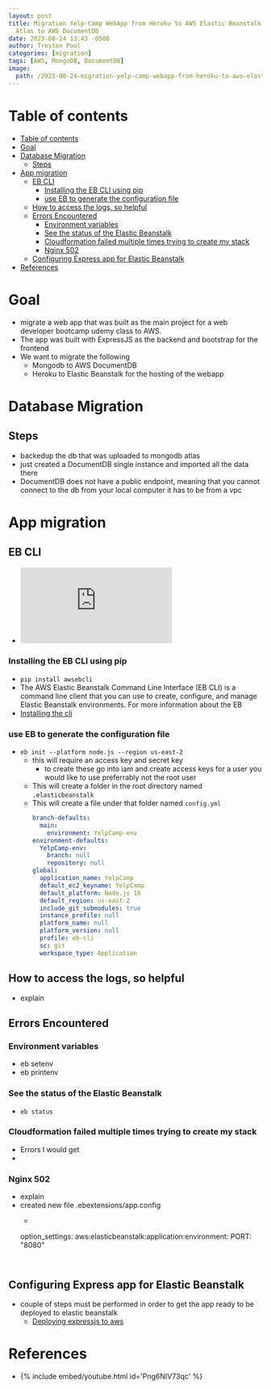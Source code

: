 ```yaml
---
layout: post
title: Migration Yelp-Camp WebApp from Heroku to AWS Elastic Beanstalk and MongoDB
  Atlas to AWS DocumentDB
date: 2023-08-24 13:43 -0500
author: Tresten Pool
categories: [migration]
tags: [AWS, MongoDB, DocumentDB] 
image:
  path: /2023-08-24-migration-yelp-camp-webapp-from-heroku-to-aws-elastic-beanstalk-and-mongodb-atlas-to-aws-documentdb/profile.jpeg
---
```



# Table of contents
- [Table of contents](#table-of-contents)
- [Goal](#goal)
- [Database Migration](#database-migration)
  - [Steps](#steps)
- [App migration](#app-migration)
  - [EB CLI](#eb-cli)
    - [Installing the EB CLI using pip](#installing-the-eb-cli-using-pip)
    - [use EB to generate the configuration file](#use-eb-to-generate-the-configuration-file)
  - [How to access the logs, so helpful](#how-to-access-the-logs-so-helpful)
  - [Errors Encountered](#errors-encountered)
    - [Environment variables](#environment-variables)
    - [See the status of the Elastic Beanstalk](#see-the-status-of-the-elastic-beanstalk)
    - [Cloudformation failed multiple times trying to create my stack](#cloudformation-failed-multiple-times-trying-to-create-my-stack)
    - [Nginx 502](#nginx-502)
  - [Configuring Express app for Elastic Beanstalk](#configuring-express-app-for-elastic-beanstalk)
- [References](#references)

<!-- GOALS -->
# Goal
  - migrate a web app that was built as the main project for a web developer bootcamp udemy class to AWS.
  - The app was built with ExpressJS as the backend and bootstrap for the frontend
  - We want to migrate the following
    - Mongodb to AWS DocumentDB
    - Heroku to Elastic Beanstalk for the hosting of the webapp

<!-- DATABASE MIGRATION -->

# Database Migration

## Steps
  - backedup the db that was uploaded to mongodb atlas
  - just created a DocumentDB single instance and imported all the data there
  - DocumentDB does not have a public endpoint, meaning that you cannot connect to the db from your local computer it has to be from a vpc

<!-- END OF DATABASE MIGRATION -->





<!-- APP MIGRATION -->
# App migration


## EB CLI
  - ![eb documentation](https://docs.aws.amazon.com/elasticbeanstalk/latest/dg/eb-cli3-getting-started.html)


### Installing the EB CLI using pip 
  - `pip install awsebcli`
  - The AWS Elastic Beanstalk Command Line Interface (EB CLI) is a command line client that you can use to create, configure, and manage Elastic Beanstalk environments. For more information about the EB
  - [Installing the cli](https://docs.aws.amazon.com/elasticbeanstalk/latest/dg/eb-cli3-install.html)

### use EB to generate the configuration file
  - `eb init --platform node.js --region us-east-2`
    - this will require an access key and secret key
      - to create these go into iam and create access keys for a user you would like to use preferrably not the root user
    - This will create a folder in the root directory named `.elasticbeanstalk`
    - This will create a file under that folder named `config.yml`
      ```yml
      branch-defaults:
        main:
          environment: YelpCamp-env
      environment-defaults:
        YelpCamp-env:
          branch: null
          repository: null
      global:
        application_name: YelpCamp
        default_ec2_keyname: YelpCamp
        default_platform: Node.js 18
        default_region: us-east-2
        include_git_submodules: true
        instance_profile: null
        platform_name: null
        platform_version: null
        profile: eb-cli
        sc: git
        workspace_type: Application
      ```

## How to access the logs, so helpful
  - explain


## Errors Encountered

### Environment variables
  - eb setenv
  - eb printenv

### See the status of the Elastic Beanstalk
  - `eb status`

### Cloudformation failed multiple times trying to create my stack
  - Errors I would get
  - ![]()

### Nginx 502
  - explain
  - created new file .ebextensions/app.config
    - ```
    option_settings:
    aws:elasticbeanstalk:application:environment:
      PORT: "8080"
    ```
      

## Configuring Express app for Elastic Beanstalk

  - couple of steps must be performed in order to get the app ready to be deployed to elastic beanstalk
    - [Deploying expressjs to aws](https://docs.aws.amazon.com/elasticbeanstalk/latest/dg/create_deploy_nodejs_express.html)


<!-- END OF APP MIGRATION -->

  
# References
  - {% include embed/youtube.html id='Png6NIV73qc' %}